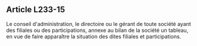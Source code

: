 Article L233-15
----
Le conseil d'administration, le directoire ou le gérant de toute société ayant
des filiales ou des participations, annexe au bilan de la société un tableau, en
vue de faire apparaître la situation des dites filiales et participations.
